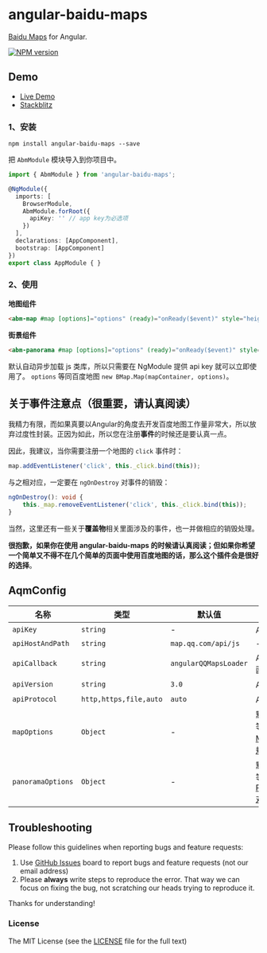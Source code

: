 # angular-baidu-maps

[Baidu Maps](http://lbsyun.baidu.com/) for Angular.

[![NPM version](https://img.shields.io/npm/v/angular-baidu-maps.svg)](https://www.npmjs.com/package/angular-baidu-maps)

## Demo

- [Live Demo](https://cipchk.github.io/angular-baidu-maps/)
- [Stackblitz](https://stackblitz.com/edit/angular-baidu-maps)

### 1、安装

```
npm install angular-baidu-maps --save
```

把 `AbmModule` 模块导入到你项目中。

```typescript
import { AbmModule } from 'angular-baidu-maps';

@NgModule({
  imports: [
    BrowserModule,
    AbmModule.forRoot({
      apiKey: '' // app key为必选项
    })
  ],
  declarations: [AppComponent],
  bootstrap: [AppComponent]
})
export class AppModule { }
```

### 2、使用

**地图组件**

```html
<abm-map #map [options]="options" (ready)="onReady($event)" style="height: 300px;"></abm-map>
```

**街景组件**

```html
<abm-panorama #map [options]="options" (ready)="onReady($event)" style="height: 500px;"></abm-panorama>
```

默认自动异步加载 js 类库，所以只需要在 NgModule 提供 api key 就可以立即使用了。 `options` 等同百度地图 `new BMap.Map(mapContainer, options)`。

## 关于事件注意点（很重要，请认真阅读）

我精力有限，而如果真要以Angular的角度去开发百度地图工作量非常大，所以放弃过度性封装。正因为如此，所以您在注册**事件**的时候还是要认真一点。

因此，我建议，当你需要注册一个地图的 `click` 事件时：

```typescript
map.addEventListener('click', this._click.bind(this));
```

与之相对应，一定要在 `ngOnDestroy` 对事件的销毁：

```typescript
ngOnDestroy(): void {
    this._map.removeEventListener('click', this._click.bind(this));
}
```

当然，这里还有一些关于**覆盖物**相关里面涉及的事件，也一并做相应的销毁处理。

**很抱歉，如果你在使用 angular-baidu-maps 的时候请认真阅读；但如果你希望一个简单又不得不在几个简单的页面中使用百度地图的话，那么这个插件会是很好的选择**。

## AqmConfig

| 名称    | 类型           | 默认值  | 描述 |
| ------- | ------------- | ----- | ----- |
| `apiKey` | `string` | - | APP KEY 必填项 |
| `apiHostAndPath` | `string` | `map.qq.com/api/js` | - |
| `apiCallback` | `string` | `angularQQMapsLoader` | API异步加载回调函数名 |
| `apiVersion` | `string` | `3.0` | API版本号 |
| `apiProtocol` | `http,https,file,auto` | `auto` | API 请求协议 |
| `mapOptions` | `Object` | - | 默认地图配置项，等同于[MapOptions 对象规范](http://lbsyun.baidu.com/cms/jsapi/reference/jsapi_reference_3_0.html#a0b1) |
| `panoramaOptions` | `Object` | - | 默认全景配置项，等同于[PanoramaOptions 对象规范](http://lbsyun.baidu.com/cms/jsapi/reference/jsapi_reference_3_0.html#a8b1) |

## Troubleshooting

Please follow this guidelines when reporting bugs and feature requests:

1. Use [GitHub Issues](https://github.com/cipchk/angular-baidu-maps/issues) board to report bugs and feature requests (not our email address)
2. Please **always** write steps to reproduce the error. That way we can focus on fixing the bug, not scratching our heads trying to reproduce it.

Thanks for understanding!

### License

The MIT License (see the [LICENSE](https://github.com/cipchk/angular-baidu-maps/blob/master/LICENSE) file for the full text)
